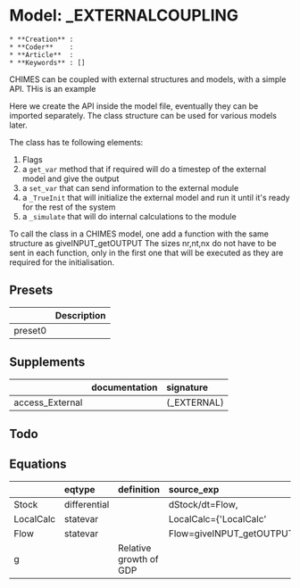 # Model: _EXTERNALCOUPLING


    * **Creation** : 
    * **Coder**    : 
    * **Article**  : 
    * **Keywords** : []
    

CHIMES can be coupled with external structures and models, with a simple API. THis is an example

Here we create the API inside the model file, eventually they can be imported separately.
The class structure can be used for various models later.

The class has te following elements: 
1. Flags 
2. a `get_var` method that if required will do a timestep of the external model and give the output
3. a `set_var` that can send information to the external module
4. a `_TrueInit` that will initialize the external model and run it until it's ready for the rest of the system 
5. a `_simulate` that will do internal calculations to the module

To call the class in a CHIMES model, one add a function with the same structure as giveINPUT_getOUTPUT
The sizes nr,nt,nx do not have to be sent in each function, only in the first one that will be executed as they are required for the initialisation.


## Presets
|         | Description   |
|:--------|:--------------|
| preset0 |               |
## Supplements
|                 | documentation   | signature   |
|:----------------|:----------------|:------------|
| access_External |                 | (_EXTERNAL) |
## Todo

## Equations
|           | eqtype       | definition             | source_exp               | com   |
|:----------|:-------------|:-----------------------|:-------------------------|:------|
| Stock     | differential |                        | dStock/dt=Flow,          |       |
| LocalCalc | statevar     |                        | LocalCalc={'LocalCalc'   |       |
| Flow      | statevar     |                        | Flow=giveINPUT_getOUTPUT |       |
| g         |              | Relative growth of GDP |                          |       |